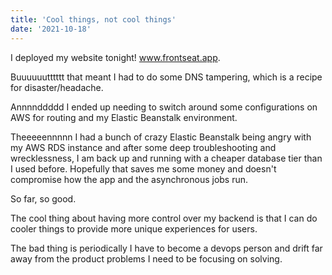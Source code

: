 ```yaml
---
title: 'Cool things, not cool things'
date: '2021-10-18'
---
```


I deployed my website tonight! <a href="https://frontseat.app">www.frontseat.app</a>.

Buuuuuutttttt that meant I had to do some DNS tampering, which is a recipe for disaster/headache.

Annnnddddd I ended up needing to switch around some configurations on AWS for routing and my Elastic Beanstalk environment.

Theeeeennnnn I had a bunch of crazy Elastic Beanstalk being angry with my AWS RDS instance and after some deep troubleshooting and wrecklessness, I am back up and running with a cheaper database tier than I used before. Hopefully that saves me some money and doesn't compromise how the app and the asynchronous jobs run.

So far, so good.

The cool thing about having more control over my backend is that I can do cooler things to provide more unique experiences for users. 

The bad thing is periodically I have to become a devops person and drift far away from the product problems I need to be focusing on solving.
